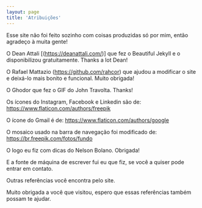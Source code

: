 ```yaml
---
layout: page
title: 'Atribuições'
---
```


Esse site não foi feito sozinho com coisas produzidas só por mim, então agradeço à muita gente!


O Dean Attali [(https://deanattali.com/)] que fez o Beautiful Jekyll e o disponibilizou gratuitamente. Thanks a lot Dean!

O Rafael Mattazio (https://github.com/rahcor) que ajudou a modificar o site e deixá-lo mais bonito e funcional. Muito obrigada!


O Ghodor que fez o GIF do John Travolta. Thanks!

Os ícones do Instagram, Facebook e Linkedin são de: https://www.flaticon.com/authors/freepik

O ícone do Gmail é de: https://www.flaticon.com/authors/google

O mosaico usado na barra de navegação foi modificado de: https://br.freepik.com/fotos/fundo


O logo eu fiz com dicas do Nelson Bolano. Obrigada!

E a fonte de máquina de escrever fui eu que fiz, se você a quiser pode entrar em contato.


Outras referências você encontra pelo site.


Muito obrigada a você que visitou, espero que essas referências também possam te ajudar.
